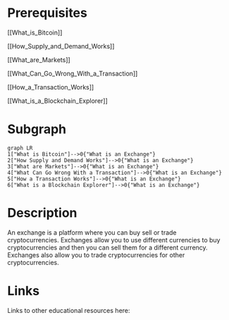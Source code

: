 # Prerequisites
[[What_is_Bitcoin]]


[[How_Supply_and_Demand_Works]]


[[What_are_Markets]]


[[What_Can_Go_Wrong_With_a_Transaction]]


[[How_a_Transaction_Works]]


[[What_is_a_Blockchain_Explorer]]

# Subgraph

```mermaid
graph LR
1["What is Bitcoin"]-->0{"What is an Exchange"}
2["How Supply and Demand Works"]-->0{"What is an Exchange"}
3["What are Markets"]-->0{"What is an Exchange"}
4["What Can Go Wrong With a Transaction"]-->0{"What is an Exchange"}
5["How a Transaction Works"]-->0{"What is an Exchange"}
6["What is a Blockchain Explorer"]-->0{"What is an Exchange"}
```



# Description
An exchange is a platform where you can buy sell or trade cryptocurrencies. Exchanges allow you to use different currencies to buy cryptocurrencies and then you can sell them for a different currency. Exchanges also allow you to trade cryptocurrencies for other cryptocurrencies.

# Links
Links to other educational resources here: